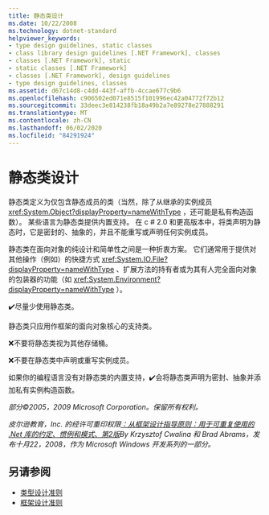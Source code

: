 ```yaml
---
title: 静态类设计
ms.date: 10/22/2008
ms.technology: dotnet-standard
helpviewer_keywords:
- type design guidelines, static classes
- class library design guidelines [.NET Framework], classes
- classes [.NET Framework], static
- static classes [.NET Framework]
- classes [.NET Framework], design guidelines
- type design guidelines, classes
ms.assetid: d67c14d8-c4dd-443f-affb-4ccae677c9b6
ms.openlocfilehash: c906502ed071e8515f101996ec42a04772f72b12
ms.sourcegitcommit: 33deec3e814238fb18a49b2a7e89278e27888291
ms.translationtype: MT
ms.contentlocale: zh-CN
ms.lasthandoff: 06/02/2020
ms.locfileid: "84291924"
---
```

# <a name="static-class-design"></a>静态类设计
静态类定义为仅包含静态成员的类（当然，除了从继承的实例成员 <xref:System.Object?displayProperty=nameWithType> ，还可能是私有构造函数）。 某些语言为静态类提供内置支持。 在 c # 2.0 和更高版本中，将类声明为静态时，它是密封的、抽象的，并且不能重写或声明任何实例成员。

 静态类在面向对象的纯设计和简单性之间是一种折衷方案。 它们通常用于提供对其他操作（例如）的快捷方式 <xref:System.IO.File?displayProperty=nameWithType> 、扩展方法的持有者或为其有人完全面向对象的包装器的功能（如 <xref:System.Environment?displayProperty=nameWithType> ）。

 ✔️尽量少使用静态类。

 静态类只应用作框架的面向对象核心的支持类。

 ❌不要将静态类视为其他存储桶。

 ❌不要在静态类中声明或重写实例成员。

 如果你的编程语言没有对静态类的内置支持，✔️会将静态类声明为密封、抽象并添加私有实例构造函数。

 *部分©2005，2009 Microsoft Corporation。保留所有权利。*

 *皮尔逊教育，Inc. 的经许可重印权限[：从框架设计指导原则：用于可重复使用的 .Net 库的约定、惯例和模式、第2版](https://www.informit.com/store/framework-design-guidelines-conventions-idioms-and-9780321545619)By Krzysztof Cwalina 和 Brad Abrams，发布十月22，2008，作为 Microsoft Windows 开发系列的一部分。*

## <a name="see-also"></a>另请参阅

- [类型设计准则](type.md)
- [框架设计准则](index.md)
